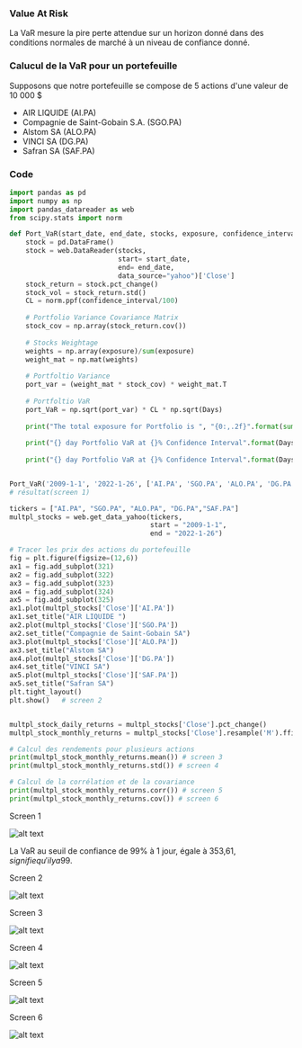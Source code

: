 
### Value At Risk

La VaR mesure la pire perte attendue sur un horizon donné dans des conditions normales de marché à un niveau de confiance donné.

### Calucul de la VaR pour un portefeuille
Supposons que notre portefeuille se compose de 5 actions d'une valeur de 10 000 $ 
- AIR LIQUIDE (AI.PA) 
- Compagnie de Saint-Gobain S.A. (SGO.PA)
- Alstom SA (ALO.PA)
- VINCI SA (DG.PA)
- Safran SA (SAF.PA)

### Code 
```python 
import pandas as pd
import numpy as np
import pandas_datareader as web
from scipy.stats import norm

def Port_VaR(start_date, end_date, stocks, exposure, confidence_interval, Days):
    stock = pd.DataFrame()
    stock = web.DataReader(stocks,
                           start= start_date, 
                           end= end_date,
                           data_source="yahoo")['Close']
    stock_return = stock.pct_change()
    stock_vol = stock_return.std()
    CL = norm.ppf(confidence_interval/100)
    
    # Portfolio Variance Covariance Matrix
    stock_cov = np.array(stock_return.cov())
    
    # Stocks Weightage
    weights = np.array(exposure)/sum(exposure)
    weight_mat = np.mat(weights)
    
    # Portfoltio Variance
    port_var = (weight_mat * stock_cov) * weight_mat.T
    
    # Portfoltio VaR
    port_VaR = np.sqrt(port_var) * CL * np.sqrt(Days)
    
    print("The total exposure for Portfolio is ", "{0:,.2f}".format(sum(exposure)),"USD")
    
    print("{} day Portfolio VaR at {}% Confidence Interval".format(Days,confidence_interval), "is", port_VaR)
     
    print("{} day Portfolio VaR at {}% Confidence Interval".format(Days,confidence_interval), "is USD", port_VaR*sum(exposure))


Port_VaR('2009-1-1', '2022-1-26', ['AI.PA', 'SGO.PA', 'ALO.PA', 'DG.PA','SAF.PA'], [2000, 2000, 2000, 2000, 2000], 99, 1)
# résultat(screen 1)

tickers = ["AI.PA", "SGO.PA", "ALO.PA", "DG.PA","SAF.PA"]
multpl_stocks = web.get_data_yahoo(tickers,
                                   start = "2009-1-1",
                                   end = "2022-1-26")

# Tracer les prix des actions du portefeuille
fig = plt.figure(figsize=(12,6))
ax1 = fig.add_subplot(321)
ax2 = fig.add_subplot(322)
ax3 = fig.add_subplot(323)
ax4 = fig.add_subplot(324)
ax5 = fig.add_subplot(325)
ax1.plot(multpl_stocks['Close']['AI.PA'])
ax1.set_title("AIR LIQUIDE ")
ax2.plot(multpl_stocks['Close']['SGO.PA'])
ax2.set_title("Compagnie de Saint-Gobain SA")
ax3.plot(multpl_stocks['Close']['ALO.PA'])
ax3.set_title("Alstom SA")
ax4.plot(multpl_stocks['Close']['DG.PA'])
ax4.set_title("VINCI SA")
ax5.plot(multpl_stocks['Close']['SAF.PA'])
ax5.set_title("Safran SA")
plt.tight_layout()
plt.show()   # screen 2


multpl_stock_daily_returns = multpl_stocks['Close'].pct_change()
multpl_stock_monthly_returns = multpl_stocks['Close'].resample('M').ffill().pct_change()

# Calcul des rendements pour plusieurs actions
print(multpl_stock_monthly_returns.mean()) # screen 3
print(multpl_stock_monthly_returns.std()) # screen 4

# Calcul de la corrélation et de la covariance
print(multpl_stock_monthly_returns.corr()) # screen 5
print(multpl_stock_monthly_returns.cov()) # screen 6

```

Screen 1

![alt text](https://i.ibb.co/0rqxxMw/screen-01.png)


La VaR au seuil de confiance de 99% à 1 jour, égale à 353,61$, signifie qu'il y a 99% de chances pour que la pertes associée à la détention des actifs composant le Portfeuille n'excéde pas 353,61$.

Screen 2

![alt text](https://i.ibb.co/rpWsf9N/screen-02.png)

Screen 3

![alt text](https://i.ibb.co/3W9wxzd/screen-04.png)

Screen 4

![alt text](https://i.ibb.co/PNGtwsW/screen-05.png)

Screen 5

![alt text](https://i.ibb.co/Xxhqsf7/screen-06.png)

Screen 6

![alt text](https://i.ibb.co/zVHbcs7/screen-07.png)


